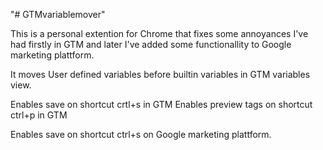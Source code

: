 "# GTMvariablemover" 

This is a personal extention for Chrome that fixes some annoyances I've had  firstly in GTM and later I've added some functionallity to Google marketing plattform.

It moves User defined variables before builtin variables in GTM variables view.

Enables save on shortcut crtl+s in GTM
Enables preview tags on shortcut ctrl+p in GTM

Enables save on shortcut ctrl+s on Google marketing plattform.